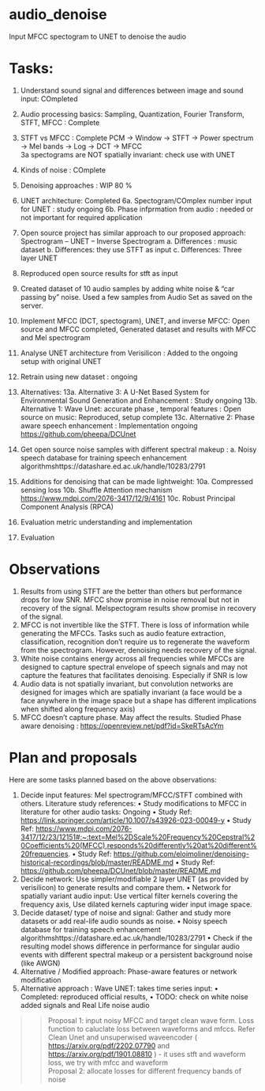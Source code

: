 # audio_denoise
Input MFCC spectogram to UNET to denoise the audio 
# Tasks:
1. Understand sound signal and differences between image and sound input: COmpleted 
2. Audio processing basics: Sampling, Quantization, Fourier Transform, STFT, MFCC : Complete
3. STFT vs MFCC : Complete
   PCM -> Window -> STFT -> Power spectrum -> Mel bands -> Log -> DCT -> MFCC  
   3a spectograms are NOT spatially invariant: check use with UNET
5. Kinds of noise : COmplete
6. Denoising approaches : WIP 80 % 
7. UNET architecture: Completed
   6a. Spectogram/COmplex number input for UNET : study ongoing 
   6b. Phase infprmation from audio : needed or not important for required application

8. Open source project has similar approach to our proposed approach: Spectrogram – UNET – Inverse Spectrogram
   a.	Differences : music dataset 
   b.	Differences: they use STFT as input 
   c.	Differences: Three layer UNET
9.	Reproduced open source results for stft as input
10.	Created dataset of 10 audio samples by adding white noise & “car passing by” noise. Used a few samples  from Audio Set as saved on the server.
11.	Implement MFCC (DCT, spectogram), UNET, and inverse MFCC: Open source and MFCC completed, Generated dataset and results with MFCC and Mel spectrogram
12.	Analyse UNET architecture from Verisilicon : Added to the ongoing setup with original UNET
13.	Retrain using new dataset : ongoing
14.	Alternatives:
    13a. Alternative 3: A U-Net Based System for Environmental Sound Generation and Enhancement : Study ongoing
    13b. Alternative 1: Wave Unet: accurate phase , temporal features : Open source on music: Reproduced, setup complete
    13c. Alternative 2: Phase aware speech enhancement : Implementation ongoing https://github.com/pheepa/DCUnet
15. Get open source noise samples with different spectral makeup : 
   a.	Noisy speech database for training speech enhancement algorithmshttps://datashare.ed.ac.uk/handle/10283/2791
16. Additions for denoising that can be made lightweight:
   10a. Compressed sensing loss
   10b.  Shuffle Attention mechanism https://www.mdpi.com/2076-3417/12/9/4161
   10c. Robust Principal Component Analysis (RPCA) 
17. Evaluation metric understanding and implementation
18. Evaluation

# Observations
1.	Results from using STFT are the better than others but performance drops for low SNR. MFCC show promise in noise removal but not in recovery of the signal. Melspectogram results show promise in recovery of the signal. 
2.	MFCC is not invertible like the STFT. There is loss of information while generating the MFCCs. Tasks such as audio feature extraction, classification, recognition don’t require us to regenerate the waveform from the spectrogram. However, denoising needs recovery of the signal. 
3.	White noise contains energy across all frequencies while MFCCs are designed to capture spectral envelope of speech signals and may not capture the features that facilitates denoising. Especially if SNR is low
4.	Audio data is not spatially invariant, but convolution networks are designed for images which are spatially invariant (a face would be a face anywhere in the image space but a shape has different implications when shifted along frequency axis)
5.	MFCC doesn’t capture phase. May affect the results. Studied Phase aware denoising : https://openreview.net/pdf?id=SkeRTsAcYm

# Plan and proposals
Here are some tasks planned based on the above observations:
1.	Decide input features: Mel spectrogram/MFCC/STFT combined with others. Literature study references:
   •	Study modifications to MFCC in literature for other audio tasks: Ongoing 
   •	Study Ref: https://link.springer.com/article/10.1007/s43926-023-00049-y
   •	Study Ref: https://www.mdpi.com/2076-3417/12/23/12151#:~:text=Mel%2DScale%20Frequency%20Cepstral%20Coefficients%20(MFCC),responds%20differently%20at%20different%20frequencies. 
   •	Study Ref: https://github.com/eloimoliner/denoising-historical-recordings/blob/master/README.md
   •	Study Ref: https://github.com/pheepa/DCUnet/blob/master/README.md
2. Decide network: Use simpler/modifiable 2 layer UNET (as provided by verisilicon) to generate results and compare them.
•	Network for spatially variant audio input: Use vertical filter kernels covering the frequency axis, Use dilated kernels capturing wider input image space.
3.	Decide dataset/ type of noise and signal: Gather and study more datasets or add real-life audio sounds as noise.
•	Noisy speech database for training speech enhancement algorithmshttps://datashare.ed.ac.uk/handle/10283/2791
•	Check if the resulting model shows difference in performance for singular audio events with different spectral makeup or a persistent background noise (like AWGN)
4.	Alternative / Modified approach: Phase-aware features or network modification
5.	Alternative approach : Wave UNET: takes time series input: 
•	Completed: reproduced official results, 
•	TODO: check on white noise added signals and Real Life noise audio 

>> Proposal 1: input noisy MFCC and target clean wave form. Loss function to caluclate loss between waveforms and mfccs. Refer Clean Unet and unsuperwised waveencoder ( https://arxiv.org/pdf/2202.07790 and https://arxiv.org/pdf/1901.08810 ) - it uses stft and waveform loss, we try with mfcc and waveform  
>> Proposal 2: allocate losses for different frequency bands of noise 
